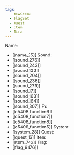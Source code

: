 ```yaml
---
tags:
  - NewScene
  - FlagSet
  - Quest
  - Item
  - Mira
---
```

Name:
- [[name_35]]
Sound:
- [[sound_276]]
- [[sound_243]]
- [[sound_133]]
- [[sound_204]]
- [[sound_236]]
- [[sound_275]]
- [[sound_17]]
- [[sound_163]]
- [[sound_164]]
- [[sound_307]]
Fn:
- [[c5408_function6]]
- [[c5408_function7]]
- [[c5408_function8]]
- [[c5408_function5]]
System:
- [[system_28]]
Quest:
- [[quest_16]]
Item:
- [[item_746]]
Flag:
- [[flag_9476]]
